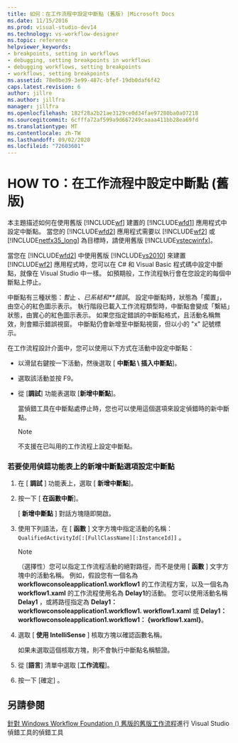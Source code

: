 ```yaml
---
title: 如何：在工作流程中設定中斷點 (舊版) |Microsoft Docs
ms.date: 11/15/2016
ms.prod: visual-studio-dev14
ms.technology: vs-workflow-designer
ms.topic: reference
helpviewer_keywords:
- breakpoints, setting in workflows
- debugging, setting breakpoints in workflows
- debugging workflows, setting breakpoints
- workflows, setting breakpoints
ms.assetid: 78e0be39-3e99-487c-bfef-19db0daf6f42
caps.latest.revision: 6
author: jillre
ms.author: jillfra
manager: jillfra
ms.openlocfilehash: 182f28a2b21ae3129ce0d34fae97280ba0a07218
ms.sourcegitcommit: 6cfffa72af599a9d667249caaaa411bb28ea69fd
ms.translationtype: MT
ms.contentlocale: zh-TW
ms.lasthandoff: 09/02/2020
ms.locfileid: "72603601"
---
```

# <a name="how-to-set-breakpoints-in-workflows-legacy"></a>HOW TO：在工作流程中設定中斷點 (舊版)
本主題描述如何在使用舊版 [!INCLUDE[wf](../includes/wf-md.md)] 建置的 [!INCLUDE[wfd1](../includes/wfd1-md.md)] 應用程式中設定中斷點。 當您的 [!INCLUDE[wfd2](../includes/wfd2-md.md)] 應用程式需要以 [!INCLUDE[wf2](../includes/wf2-md.md)] 或 [!INCLUDE[netfx35_long](../includes/netfx35-long-md.md)] 為目標時，請使用舊版 [!INCLUDE[vstecwinfx](../includes/vstecwinfx-md.md)]。

 當您在 [!INCLUDE[wfd2](../includes/wfd2-md.md)] 中使用舊版 [!INCLUDE[vs2010](../includes/vs2010-md.md)] 來建置 [!INCLUDE[wf2](../includes/wf2-md.md)] 應用程式時，您可以在 C# 和 Visual Basic 程式碼中設定中斷點，就像在 Visual Studio 中一樣。 如預期般，工作流程執行會在您設定的每個中斷點上停止。

 中斷點有三種狀態：*暫*止 *、已系結和**錯誤*。 設定中斷點時，狀態為「擱置」，由空心的紅色圖示表示。 執行階段已載入工作流程類型時，中斷點會變成「繫結」狀態，由實心的紅色圖示表示。 如果您指定錯誤的中斷點格式，且活動名稱無效，則會顯示錯誤視窗。 中斷點仍會新增至中斷點視窗，但以小的 "x" 記號標示。

 在工作流程設計介面中，您可以使用以下方式在活動中設定中斷點：

- 以滑鼠右鍵按一下活動，然後選取 [ **中斷點 \ 插入中斷點**]。

- 選取該活動並按 F9。

- 從 [**調試**] 功能表選取 [**新增中斷點**]。

     當偵錯工具在中斷點處停止時，您也可以使用這個選項來設定偵錯時的新中斷點。

    > [!NOTE]
    > 不支援在已叫用的工作流程上設定中斷點。

### <a name="to-set-a-breakpoint-using-the-new-breakpoint-option-on-the-debug-menu"></a>若要使用偵錯功能表上的新增中斷點選項設定中斷點

1. 在 [ **調試** ] 功能表上，選取 [ **新增中斷點**]。

2. 按一下 [ **在函數中斷**]。

     [ **新增中斷點** ] 對話方塊隨即開啟。

3. 使用下列語法，在 [ **函數** ] 文字方塊中指定活動的名稱： `QualifiedActivityId[:[FullClassName][:InstanceId]]` 。

    > [!NOTE]
    > （選擇性）您可以指定工作流程活動的絕對路徑，而不是使用 [ **函數** ] 文字方塊中的活動名稱。 例如，假設您有一個名為 **workflowconsoleapplication1.workflow1** 的工作流程方案，以及一個名為 **workflow1.xaml** 的工作流程使用名為 **Delay1**的活動。 您可以使用活動名稱 **Delay1** ，或將路徑指定為 **Delay1： workflowconsoleapplication1.workflow1. workflow1.xaml** 或 **Delay1： workflowconsoleapplication1.workflow1： {workflow1.xaml}**。

4. 選取 [ **使用 IntelliSense** ] 核取方塊以確認函數名稱。

     如果未選取這個核取方塊，則不會執行中斷點名稱驗證。

5. 從 [**語言**] 清單中選取 [**工作流程**]。

6. 按一下 [確定]  。

## <a name="see-also"></a>另請參閱
 [針對 Windows Workflow Foundation () 舊版的](../workflow-designer/invoking-the-visual-studio-debugger-for-windows-workflow-foundation-legacy.md)[舊版工作流程](../workflow-designer/debugging-legacy-workflows.md)進行 Visual Studio 偵錯工具的偵錯工具
